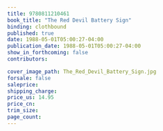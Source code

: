 ```yaml
---
title: 9780811210461
book_title: "The Red Devil Battery Sign"
binding: clothbound
published: true
date: 1988-05-01T05:00:27-04:00
publication_date: 1988-05-01T05:00:27-04:00
show_in_forthcoming: false
contributors:

cover_image_path: The_Red_Devil_Battery_Sign.jpg
forsale: false
saleprice:
shipping_charge:
price_us: 14.95
price_cn:
trim_size:
page_count:
---
```



